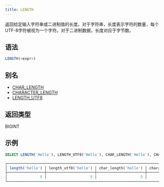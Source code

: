 ```yaml
---
title: LENGTH
---
```


返回给定输入字符串或二进制值的长度。对于字符串，长度表示字符的数量，每个UTF-8字符被视为一个字符。对于二进制数据，长度对应于字节数。

## 语法

```sql
LENGTH(<expr>)
```

## 别名

- [CHAR_LENGTH](char-length.md)
- [CHARACTER_LENGTH](character-length.md)
- [LENGTH_UTF8](length-utf8.md)

## 返回类型

BIGINT

## 示例

```sql
SELECT LENGTH('Hello'), LENGTH_UTF8('Hello'), CHAR_LENGTH('Hello'), CHARACTER_LENGTH('Hello');

┌───────────────────────────────────────────────────────────────────────────────────────────┐
│ length('hello') │ length_utf8('hello') │ char_length('hello') │ character_length('hello') │
├─────────────────┼──────────────────────┼──────────────────────┼───────────────────────────┤
│               5 │                    5 │                    5 │                         5 │
└───────────────────────────────────────────────────────────────────────────────────────────┘
```